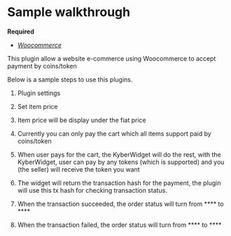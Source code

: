 # Sample walkthrough

**Required**

- *[Woocommerce](https://github.com/woocommerce/woocommerce)*

This plugin allow a website e-commerce using Woocommerce to accept payment by coins/token

Below is a sample steps to use this plugins.

1. Plugin settings



2. Set item price

3. Item price will be display under the fiat price

4. Currently you can only pay the cart which all items support paid by coins/token

5. When user pays for the cart, the KyberWidget will do the rest, with the KyberWidget, user can pay by any tokens (which is supported) and you (the seller) will receive the token you want

6. The widget will return the transaction hash for the payment, the plugin will use this tx hash for checking transaction status.

7. When the transaction succeeded, the order status will turn from **** to ****

8. When the transaction failed, the order status will turn from **** to ****